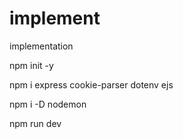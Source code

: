 # implement
implementation

npm init -y

npm i express cookie-parser dotenv ejs

 npm i -D nodemon

 npm run dev